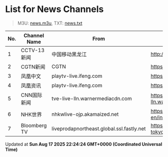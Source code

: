# List for **News Channels**

> M3U: [news.m3u](/news.m3u), TXT: [news.txt](/txt/news.txt)

| No. | Channel Name | From | Source |
| --- | ------------ | ---- | ------ |
| 1 | CCTV-13 新闻 | 中国移动黑龙江 | <http://ottrrs.hl.chinamobile.com/PLTV/88888888/224/3221226537/index.m3u8> |
| 2 | CGTN新闻 | CGTN | <https://english-livebkali.cgtn.com/live/cgtn_news.m3u8> |
| 3 | 凤凰中文 | playtv-live.ifeng.com | <https://playtv-live.ifeng.com/live/06OLEGEGM4G_tv1.m3u8> |
| 4 | 凤凰资讯 | playtv-live.ifeng.com | <https://playtv-live.ifeng.com/live/06OLEEWQKN4_tv1.m3u8> |
| 5 | CNN国际新闻 | tve-live-lln.warnermediacdn.com | <https://tve-live-lln.warnermediacdn.com/hls/live/586495/cnngo/cnn_main/VIDEO_0_3564000.m3u8> |
| 6 | NHK世界 | nhkwlive-ojp.akamaized.net | <https://nhkwlive-ojp.akamaized.net/hls/live/2003459/nhkwlive-ojp-en/index_4M.m3u8> |
| 7 | Bloomberg TV | liveprodapnortheast.global.ssl.fastly.net | <https://liveprodapnortheast.global.ssl.fastly.net/ap1/Channel-APTVqvs-AWS-tokyo-1/Source-APTVqvs-1000-1_live.m3u8> |

Updated at **Sun Aug 17 2025 22:24:24 GMT+0000 (Coordinated Universal Time)**

